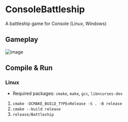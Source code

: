 # ConsoleBattleship

A battleship game for Console (Linux, Windows)

## Gameplay
![image](https://github.com/user-attachments/assets/74707ee6-3ace-4226-9343-1bb349b3798c)

## Compile & Run
### Linux
- Required packages: `cmake`, `make`, `gcc`, `libncurses-dev`

1. `cmake -DCMAKE_BUILD_TYPE=Release -S . -B release`
2. `cmake --build release`
3. `release/Battleship`
